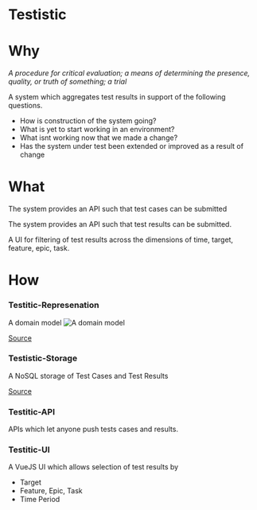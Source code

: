 # Testistic

# Why
*A procedure for critical evaluation; a means of determining the presence, quality, or truth of something; a trial*

A system which aggregates test results in support of the following questions.
- How is construction of the system going?
- What is yet to start working in an environment?
- What isnt working now that we made a change?
- Has the system under test been extended or improved as a result of change

# What

The system provides an API such that test cases can be submitted

The system provides an API such that test results can be submitted.

A UI for filtering of test results across the dimensions of time, target, feature, epic, task.

# How

### Testitic-Represenation
A domain model
![A domain model](./DomainModel.PNG)

[Source](http://bayeslife.github.com/testability-representation)

### Testistic-Storage
A NoSQL storage of Test Cases and Test Results

[Source](http://bayeslife.github.com/testability-storage)

### Testitic-API
APIs which let anyone push tests cases and results.

### Testitic-UI
A VueJS UI which allows selection of test results by
- Target
- Feature, Epic, Task
- Time Period